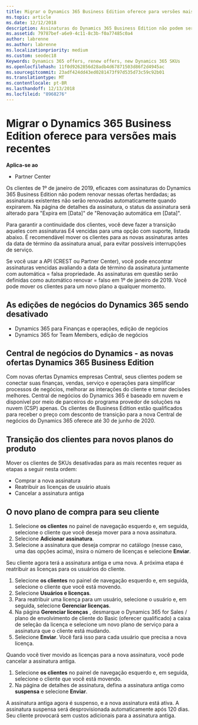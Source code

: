 ```yaml
---
title: Migrar o Dynamics 365 Business Edition oferece para versões mais recentes | Partner Center
ms.topic: article
ms.date: 12/12/2018
description: Assinaturas do Dynamics 365 Business Edition não podem ser renovadas.
ms.assetid: 79787bef-a6e9-4c11-8c3b-f0a77485c0a4
author: labrenne
ms.author: labrenne
ms.localizationpriority: medium
ms.custom: seodec18
Keywords: Dynamics 365 offers, renew offers, new Dynamics 365 SKUs
ms.openlocfilehash: 11f0d9262856d28adb4d67871503d86f2d4945ac
ms.sourcegitcommit: 23adf424dd43ed0281473f97d535d73c59c92b01
ms.translationtype: MT
ms.contentlocale: pt-BR
ms.lasthandoff: 12/13/2018
ms.locfileid: "8968276"
---
```

# <a name="migrate-dynamics-365-business-edition-offers-to-newer-versions"></a>Migrar o Dynamics 365 Business Edition oferece para versões mais recentes 

**Aplica-se ao**

- Partner Center

Os clientes de 1º de janeiro de 2019, eficazes com assinaturas do Dynamics 365 Business Edition não podem renovar nessas ofertas herdadas; as assinaturas existentes não serão renovadas automaticamente quando expirarem. Na página de detalhes da assinatura, o status da assinatura será alterado para "Expira em [Data]" de "Renovação automática em [Data]".

Para garantir a continuidade dos clientes, você deve fazer a transição aqueles com assinaturas E4 vencidas para uma opção com suporte, listada abaixo. É recomendável mover os clientes para as novas assinaturas antes da data de término da assinatura anual, para evitar possíveis interrupções de serviço.

Se você usar a API (CREST ou Partner Center), você pode encontrar assinaturas vencidas avaliando a data de término da assinatura juntamente com automática = falsa propriedade. As assinaturas em questão serão definidas como automático renovar = falso em 1º de janeiro de 2019. Você pode mover os clientes para um novo plano a qualquer momento. 

## <a name="the-dynamics-365-business-editions-being-retired"></a>As edições de negócios do Dynamics 365 sendo desativado

- Dynamics 365 para Finanças e operações, edição de negócios
- Dynamics 365 for Team Members, edição de negócios

## <a name="dynamics-business-central---the-dynamics-365-business-edition-new-offers"></a>Central de negócios do Dynamics - as novas ofertas Dynamics 365 Business Edition

Com novas ofertas Dynamics empresas Central, seus clientes podem se conectar suas finanças, vendas, serviço e operações para simplificar processos de negócios, melhorar as interações do cliente e tomar decisões melhores. Central de negócios do Dynamics 365 é baseado em nuvem e disponível por meio de parceiros do programa provedor de soluções na nuvem (CSP) apenas.
Os clientes de Business Edition estão qualificados para receber o preço com desconto de transição para a nova Central de negócios do Dynamics 365 oferece até 30 de junho de 2020.

## <a name="transition-customers-to-new-product-plans"></a>Transição dos clientes para novos planos do produto

 Mover os clientes de SKUs desativadas para as mais recentes requer as etapas a seguir nesta ordem:

- Comprar a nova assinatura
- Reatribuir as licenças de usuário atuais
- Cancelar a assinatura antiga

## <a name="purchase-the-new-plan-for-your-customer"></a>O novo plano de compra para seu cliente

1. Selecione **os clientes** no painel de navegação esquerdo e, em seguida, selecione o cliente que você deseja mover para a nova assinatura.
2. Selecione **Adicionar assinatura**.
3. Selecione a assinatura que deseja comprar no catálogo (nesse caso, uma das opções acima), insira o número de licenças e selecione **Enviar**. 

Seu cliente agora terá a assinatura antiga e uma nova. A próxima etapa é reatribuir as licenças para os usuários do cliente.

1. Selecione **os clientes** no painel de navegação esquerdo e, em seguida, selecione o cliente que você está movendo.
2. Selecione **Usuários e licenças**.
3. Para reatribuir uma licença para um usuário, selecione o usuário e, em seguida, selecione **Gerenciar licenças**. 
4. Na página **Gerenciar licenças** , desmarque o Dynamics 365 for Sales / plano de envolvimento de cliente do Basic (oferecer qualificado) a caixa de seleção da licença e selecione um novo plano de serviço para a assinatura que o cliente está mudando. 
5. Selecione **Enviar**. Você fará isso para cada usuário que precisa a nova licença. 

Quando você tiver movido as licenças para a nova assinatura, você pode cancelar a assinatura antiga. 

1. Selecione **os clientes** no painel de navegação esquerdo e, em seguida, selecione o cliente que você está movendo.
2. Na página de detalhes de assinatura, defina a assinatura antiga como **suspensa** e selecione **Enviar**.

A assinatura antiga agora é suspenso, e a nova assinatura está ativa. A assinatura suspensa será desprovisionada automaticamente após 120 dias. Seu cliente provocará sem custos adicionais para a assinatura antiga.